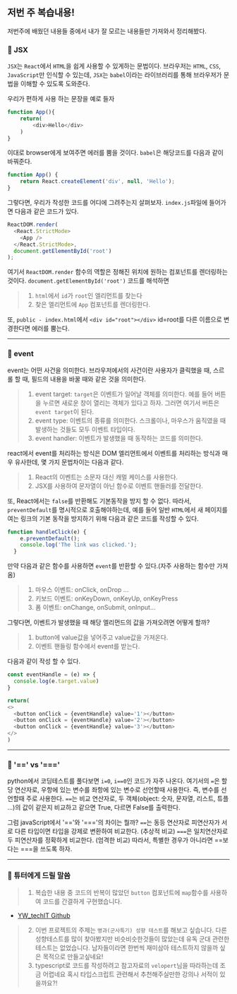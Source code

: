 ## 저번 주 복습내용!
저번주에 배웠던 내용들 중에서 내가 잘 모르는 내용들만 가져와서 정리해봤다.

### 📍 JSX
`JSX`는 `React`에서 `HTML`을 쉽게 사용할 수 있게하는 문법이다.
브라우저는 `HTML`, `CSS`, `JavaScript`만 인식할 수 있는데, `JSX`는 `babel`이라는 라이브러리를 통해 브라우저가 문법을 이해할 수 있도록 도와준다.

우리가 편하게 사용 하는 문장을 예로 들자
```javascript
function App(){
    return(
        <div>Hello</div>
    )
}
```
이대로 browser에게 보여주면 에러를 뿜을 것이다. 
`babel`은 해당코드를 다음과 같이 바꿔준다.
```javascript
function App() {
    return React.createElement('div', null, 'Hello');
}

```

그렇다면, 우리가 작성한 코드를 어디에 그려주는지 살펴보자.
`index.js`파일에 들어가면 다음과 같은 코드가 있다.
```javascript
ReactDOM.render(
  <React.StrictMode>
    <App />
  </React.StrictMode>,
  document.getElementById('root')
);
```
여기서 `ReactDOM.render` 함수의 역할은 정해진 위치에 원하는 컴포넌트를 렌더링하는 것이다.
`document.getElementById('root')` 코드를 해석하면

>1. `html`에서 `id`가 `root`인 엘리먼트를 찾는다
>2. 찾은 엘리먼트에 `App` 컴포넌트를 렌더링한다.

또, `public - index.html`에서 `<div id="root"></div>` id=root를 다른 이름으로 변경한다면 에러를 뿜는다.

---

### 📍 event
event는 어떤 사건을 의미한다. 브라우저에서의 사건이란 사용자가 클릭했을 때, 스르롤 할 때, 필드의 내용을 바꿀 때와 같은 것을 의미한다. 

>1. event target: `target`은 이벤트가 일어날 객체를 의미한다. 예를 들어 버튼을 누르면 새로운 창이 열리는 객체가 있다고 하자. 그러면 여기서 버튼은 `event target`이 된다.
>2. event type: 이벤트의 종류를 의미한다. 스크롤이나, 마우스가 움직였을 때 발생하는 것들도 모두 이벤트 타입이다.
>3. event handler: 이벤트가 발생했을 때 동작하는 코드를 의미한다.

react에서 event를 처리하는 방식은 DOM 엘리먼트에서 이벤트를 처리하는 방식과 매우 유사한데, 몇 가지 문법차이는 다음과 같다.
>1. React의 이벤트는 소문자 대신 캐멀 케이스를 사용한다.
>2. JSX를 사용하여 문자열이 아닌 함수로 이벤트 핸들러를 전달한다.

또, React에서는 `false`를 반환해도 기본동작을 방지 할 수 없다. 
따라서, `preventDefault`를 명시적으로 호출해야하는데, 
예를 들어 일반 `HTML`에서 새 페이지를 여는 링크의 기본 동작을 방지하기 위해 다음과 같은 코드를 작성할 수 있다.
```javascript
function handleClick(e) {
    e.preventDefault();
    console.log('The link was clicked.');
  }
```

만약 다음과 같은 함수를 사용하면 `event`를 반환할 수 있다.(자주 사용하는 함수만 가져옴)
>1. 마우스 이벤트: onClick, onDrop ...
>2. 키보드 이벤트: onKeyDown, onKeyUp, onKeyPress
>3. 폼 이벤트: onChange, onSubmit, onInput...

그렇다면, 이벤트가 발생했을 때 해당 엘리먼드의 값을 가져오려면 어떻게 할까? 
>1. button에 value값을 넣어주고 value값을 가져온다.
>2. 이벤트 핸들링 함수에서 event를 받는다.

다음과 같이 작성 할 수 있다.
```javascript
const eventHandle = (e) => {
  console.log(e.target.value)
}

return(
<>
  <button onClick = {eventHandle} value='1'></button>
  <button onClick = {eventHandle} value='2'></button>
  <button onClick = {eventHandle} value='3'></button>
</>  
)
```

---

### 📍 '==' vs '==='
python에서 코딩테스트를 풀다보면 `i=0`, `i==0`인 코드가 자주 나온다.
여기서의 `=`은 할당 연산자로, 우항에 있는 변수를 좌항에 있는 변수로 선언할때 사용한다. 즉, 변수를 선언할때 주로 사용한다.
`==`는 비교 연산자로, 두 객체(object: 숫자, 문자열, 리스트, 튜플 ...)의 값이 같은지 비교하고 같으면 True, 다르면 False를 출력한다.

그럼 javaScript에서 '=='와 '==='의 차이는 뭘까?
`==`는 동등 연산자로 피연산자가 서로 다른 타입이면 타입을 강제로 변환하여 비교한다. (추상적 비교)
`===`은 일치연산자로 두 피연산자를 정확하게 비교한다. (엄격한 비교)
따라서, 특별한 경우가 아니라면 ==보다는 ===을 쓰도록 하자.

---

### 📍 튜터에게 드릴 말씀
>1. 복습한 내용 중 코드의 반복이 많았던 `button` 컴포넌트에 `map`함수를 사용하여 코드를 간결하게 구현했습니다.
  * <a href ='https://github.com/YWTechIT/quiz_project/pull/1/files'>YW_techIT Github</a>
>2. 이번 프로젝트의 주제는 `병과(군사특기) 성향 테스트`를 해보고 싶습니다. 다른 성향테스트를 많이 찾아봤지만 비슷비슷한것들이 많았는데 유독 군대 관련한 테스트는 없었습니다. 남자들이라면 한번씩 재미삼아 테스트하지 않을까 싶은 목적으로 만들고싶네요!
>3. typescript로 코드를 작성하려고 참고자료의 `velopert`님을 따라하는데 조금 어렵네요 혹시 타입스크립트 관련해서 추천해주실만한 강의나 서적이 있을까요?!
